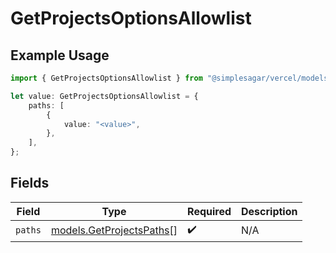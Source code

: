 # GetProjectsOptionsAllowlist

## Example Usage

```typescript
import { GetProjectsOptionsAllowlist } from "@simplesagar/vercel/models/getprojectsop.js";

let value: GetProjectsOptionsAllowlist = {
    paths: [
        {
            value: "<value>",
        },
    ],
};
```

## Fields

| Field                                                      | Type                                                       | Required                                                   | Description                                                |
| ---------------------------------------------------------- | ---------------------------------------------------------- | ---------------------------------------------------------- | ---------------------------------------------------------- |
| `paths`                                                    | [models.GetProjectsPaths](../models/getprojectspaths.md)[] | :heavy_check_mark:                                         | N/A                                                        |